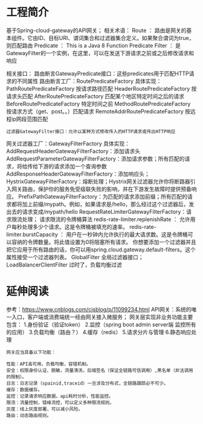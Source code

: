 # 工程简介
基于Spring-cloud-gateway的API网关；
相关术语：
	Route ： 路由是网关的基本组件。它由ID、目标URI、谓词集合和过滤器集合定义。如果聚合谓词为true，则匹配路由
	Predicate ： This is a Java 8 Function Predicate
	Filter ： 是GatewayFilter的一个实例，在这里，可以在发送下游请求之前或之后修改请求和响应

相关接口：
    路由断言GatewayPredicate接口：这些predicates用于匹配HTTP请求的不同属性
路由断言工厂：RoutePredicateFactory
    具体实现：PathRoutePredicateFactory 按请求路径匹配
              HeaderRoutePredicateFactory 按请求头匹配
              AfterRoutePredicateFactory 匹配某个地区特定时间之后的请求
              BeforeRoutePredicateFactory  特定时间之前
              MethodRoutePredicateFactory 按请求方式（get、post。。）匹配请求
              RemoteAddrRoutePredicateFactory 按远程ip网段范围匹配
    
    过滤器GatewayFilter接口：允许以某种方式修改传入的HTTP请求或传出HTTP响应
网关过滤器工厂：GatewayFilterFactory
    具体实现：AddRequestHeaderGatewayFilterFactory：添加请求头
              AddRequestParameterGatewayFilterFactory：添加请求参数；所有匹配的请求，将给传给下游的请求添加一个查询参数
             AddResponseHeaderGatewayFilterFactory：添加响应头；
            HystrixGatewayFilterFactory：熔断处理；Hystrix网关过滤器允许你将断路器引入网关路由，保护你的服务免受级联失败的影响，并在下游发生故障时提供预备响应。
            PrefixPathGatewayFilterFactory：为匹配的请求添加前缀；所有匹配的请求都将加上前缀/mypath。例如，如果请求是/hello，那么经过这个过滤器后，发出去的请求变成/mypath/hello
            RequestRateLimiterGatewayFilterFactory：请求限流处理；
    请求限流的令牌桶算法
    redis-rate-limiter.replenishRate ： 允许用户每秒处理多少个请求。这是令牌桶被填充的速率。
    redis-rate-limiter.burstCapacity ： 用户在一秒钟内允许执行的最大请求数。这是令牌桶可以容纳的令牌数量。将此值设置为0将阻塞所有请求。
    你想要添加一个过滤器并且把它应用于所有路由的话，你可以用spring.cloud.gateway.default-filters。这个属性接受一个过滤器列表。
    GlobalFilter 全局过滤器接口；
LoadBalancerClientFilter 过时了，负载均衡过滤


# 延伸阅读
参考：https://www.cnblogs.com/cjsblog/p/11099234.html
API网关：系统的唯一入口，客户端或消费端统一经由网关接入微服务；
	网关层实现非业务功能主要包含：
	1.身份验证（验证token）
	2.监控（spring boot admin server端 监控所有的应用）
	3.负载均衡（路由？）
	4.缓存（redis）
	5.请求分片与管理
	6.静态响应处理

	网关应当具备以下功能：

    性能：API高可用，负载均衡，容错机制。
    安全：权限身份认证、脱敏，流量清洗，后端签名（保证全链路可信调用）,黑名单（非法调用的限制）。
    日志：日志记录（spainid,traceid）一旦涉及分布式，全链路跟踪必不可少。
    缓存：数据缓存。
    监控：记录请求响应数据，api耗时分析，性能监控。
    限流：流量控制，错峰流控，可以定义多种限流规则。
    灰度：线上灰度部署，可以减小风险。
    路由：动态路由规则。


